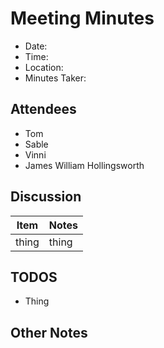 # Meeting Minutes

- Date:
- Time:
- Location:
- Minutes Taker:

## Attendees

- Tom
- Sable
- Vinni
- James William Hollingsworth

## Discussion

Item  | Notes
----  | ----
thing | thing

## TODOS

- Thing

## Other Notes
